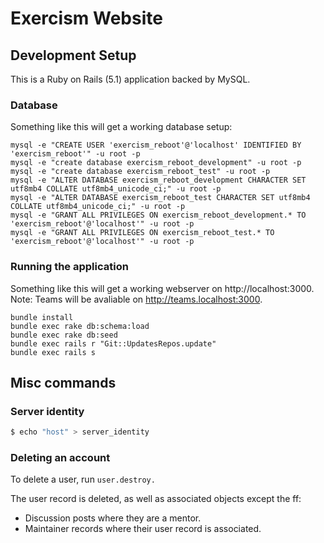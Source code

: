 # Exercism Website

## Development Setup

This is a Ruby on Rails (5.1) application backed by MySQL.

### Database

Something like this will get a working database setup:

```
mysql -e "CREATE USER 'exercism_reboot'@'localhost' IDENTIFIED BY 'exercism_reboot'" -u root -p
mysql -e "create database exercism_reboot_development" -u root -p
mysql -e "create database exercism_reboot_test" -u root -p
mysql -e "ALTER DATABASE exercism_reboot_development CHARACTER SET utf8mb4 COLLATE utf8mb4_unicode_ci;" -u root -p
mysql -e "ALTER DATABASE exercism_reboot_test CHARACTER SET utf8mb4 COLLATE utf8mb4_unicode_ci;" -u root -p
mysql -e "GRANT ALL PRIVILEGES ON exercism_reboot_development.* TO 'exercism_reboot'@'localhost'" -u root -p
mysql -e "GRANT ALL PRIVILEGES ON exercism_reboot_test.* TO 'exercism_reboot'@'localhost'" -u root -p
```

### Running the application

Something like this will get a working webserver on http://localhost:3000.
Note: Teams will be avaliable on http://teams.localhost:3000.

```
bundle install
bundle exec rake db:schema:load
bundle exec rake db:seed
bundle exec rails r "Git::UpdatesRepos.update"
bundle exec rails s
```

## Misc commands
### Server identity

```bash
$ echo "host" > server_identity
```

### Deleting an account

 To delete a user, run `user.destroy.`

The user record is deleted, as well as associated objects except the ff:

- Discussion posts where they are a mentor.
- Maintainer records where their user record is associated.
